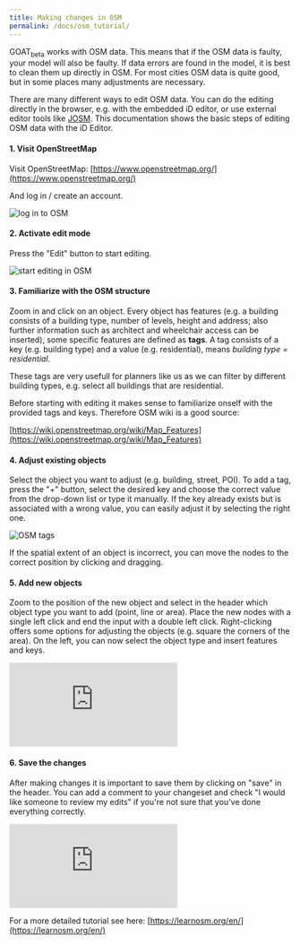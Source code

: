 ```yaml
---
title: Making changes in OSM
permalink: /docs/osm_tutorial/
---
```



GOAT<sub>beta</sub> works with OSM data. This means that if the OSM data is faulty, your model will also be faulty. If data errors are found in the model, it is best to clean them up directly in OSM. For most cities OSM data is quite good, but in some places many adjustments are necessary.

There are many different ways to edit OSM data. You can do the editing directly in the browser, e.g. with the embedded iD editor, or use external editor tools like [JOSM](https://josm.openstreetmap.de/). This documentation shows the basic steps of editing OSM data with the iD Editor. 


#### 1. Visit OpenStreetMap

Visit OpenStreetMap: [https://www.openstreetmap.org/](https://www.openstreetmap.org/)

And log in / create an account. 

<img class="img-responsive" src="../../img/OSM_log_in.png" alt="log in to OSM" title="Log in to OSM">


#### 2. Activate edit mode 

Press the "Edit" button to start editing.

<img class="img-responsive" src="../../img/OSM_start_editing.png" alt="start editing in OSM" title="Start editing in OSM">


#### 3. Familiarize with the OSM structure

Zoom in and click on an object. Every object has features (e.g. a building consists of a building type, number of levels, height and address; also further information such as architect and wheelchair access can be inserted), some specific features are defined as <b>tags</b>. A tag consists of a key (e.g. building type) and a value (e.g. residential), means <i>building type = residential</i>. 
 
These tags are very usefull for planners like us as we can filter by different building types, e.g. select all buildings that are residential. 

Before starting with editing it makes sense to familiarize onself with the provided tags and keys. Therefore OSM wiki is a good source: 

[https://wiki.openstreetmap.org/wiki/Map_Features](https://wiki.openstreetmap.org/wiki/Map_Features)


#### 4. Adjust existing objects

Select the object you want to adjust (e.g. building, street, POI). To add a tag, press the "+" button, select the desired key and choose the correct value from the drop-down list or type it manually. If the key already exists but is associated with a wrong value, you can easily adjust it by selecting the right one. 

<img class="img-responsive" src="../../img/OSM_tags.png" alt="OSM tags" title="Specific features are defined via tags">

If the spatial extent of an object is incorrect, you can move the nodes to the correct position by clicking and dragging.


#### 5. Add new objects

Zoom to the position of the new object and select in the header which object type you want to add (point, line or area). Place the new nodes with a single left click and end the input with a double left click. Right-clicking offers some options for adjusting the objects (e.g. square the corners of the area). On the left, you can now select the object type and insert features and keys. 

<p align="left">
<div class="embed-responsive embed-responsive-16by9">
  <iframe class="embed-responsive-item" src="https://player.vimeo.com/video/333129999" frameborder="0" webkitallowfullscreen mozallowfullscreen allowfullscreen></iframe>
</div>
</p>


#### 6. Save the changes

After making changes it is important to save them by clicking on "save" in the header. You can add a comment to your changeset and check "I would like someone to review my edits" if you're not sure that you've done everything correctly. 

<p align="left">
<div class="embed-responsive embed-responsive-16by9">
  <iframe class="embed-responsive-item" src="https://player.vimeo.com/video/333130694" frameborder="0" webkitallowfullscreen mozallowfullscreen allowfullscreen></iframe>
</div>
</p>

For a more detailed tutorial see here: [https://learnosm.org/en/](https://learnosm.org/en/)